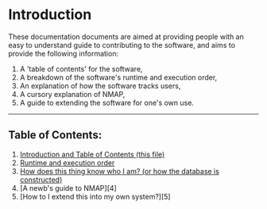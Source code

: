 # Introduction

These documentation documents are aimed at providing people with an easy to
understand guide to contributing to the software, and aims to provide the
following information:

1. A 'table of contents' for the software,
2. A breakdown of the software's runtime and execution order,
3. An explanation of how the software tracks users,
4. A cursory explanation of NMAP,
5. A guide to extending the software for one's own use.

---

## Table of Contents:

1. [Introduction and Table of Contents (this file)][1]
2. [Runtime and execution order][2]
3. [How does this thing know who I am? (or how the database is constructed)][3]
4. [A newb's guide to NMAP][4]
5. [How to I extend this into my own system?][5]


[1]: ../docs/Intro.md
[2]: ../docs/Runtime.md
[3]: ../docs/Database.md
